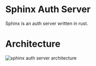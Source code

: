 

# Sphinx Auth Server

Sphinx is an auth server written in rust.

# Architecture

![sphinx auth server architecture](https://i.ibb.co/7r8rHSQ/image.png)
